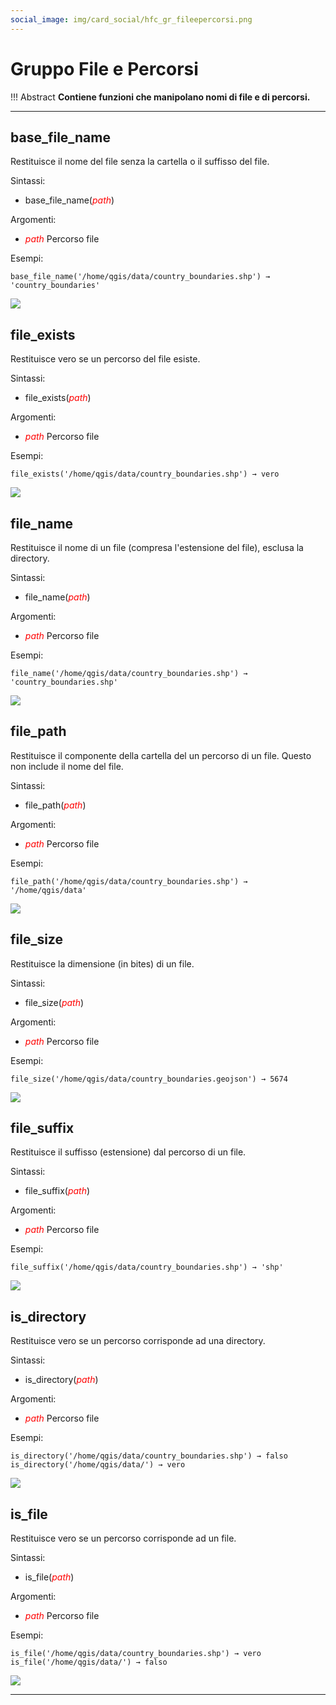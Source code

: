 ```yaml
---
social_image: img/card_social/hfc_gr_fileepercorsi.png
---
```


# Gruppo File e Percorsi

!!! Abstract
    **Contiene funzioni che manipolano nomi di file e di percorsi.**

---

## base_file_name

Restituisce il nome del file senza la cartella o il suffisso del file. 

Sintassi:

- base_file_name(_<span style="color:red;">path</span>_)

Argomenti:

- _<span style="color:red;">path</span>_ Percorso file

Esempi:

```
base_file_name('/home/qgis/data/country_boundaries.shp') → 'country_boundaries'
```

[![](../../img/file_e_percorsi/base_file_name1.png)](../../img/file_e_percorsi/base_file_name1.png)

## file_exists

Restituisce vero se un percorso del file esiste. 

Sintassi:

- file_exists(_<span style="color:red;">path</span>_)

Argomenti:

- _<span style="color:red;">path</span>_ Percorso file

Esempi:

```
file_exists('/home/qgis/data/country_boundaries.shp') → vero
```

[![](../../img/file_e_percorsi/file_exists1.png)](../../img/file_e_percorsi/file_exists1.png)

## file_name

Restituisce il nome di un file (compresa l'estensione del file), esclusa la directory.

Sintassi:

- file_name(_<span style="color:red;">path</span>_)

Argomenti:

- _<span style="color:red;">path</span>_ Percorso file

Esempi:

```
file_name('/home/qgis/data/country_boundaries.shp') → 'country_boundaries.shp'
```

[![](../../img/file_e_percorsi/file_name1.png)](../../img/file_e_percorsi/file_name1.png)

## file_path

Restituisce il componente della cartella del un percorso di un file. Questo non include il nome del file.

Sintassi:

- file_path(_<span style="color:red;">path</span>_)

Argomenti:

- _<span style="color:red;">path</span>_ Percorso file

Esempi:

```
file_path('/home/qgis/data/country_boundaries.shp') → '/home/qgis/data'
```

[![](../../img/file_e_percorsi/file_path1.png)](../../img/file_e_percorsi/file_path1.png)

## file_size

Restituisce la dimensione (in bites) di un file.

Sintassi:

- file_size(_<span style="color:red;">path</span>_)

Argomenti:

- _<span style="color:red;">path</span>_ Percorso file

Esempi:

```
file_size('/home/qgis/data/country_boundaries.geojson') → 5674
```

[![](../../img/file_e_percorsi/file_size1.png)](../../img/file_e_percorsi/file_size1.png)

## file_suffix

Restituisce il suffisso (estensione) dal percorso di un file.

Sintassi:

- file_suffix(_<span style="color:red;">path</span>_)

Argomenti:

- _<span style="color:red;">path</span>_ Percorso file

Esempi:

```
file_suffix('/home/qgis/data/country_boundaries.shp') → 'shp'
```

[![](../../img/file_e_percorsi/file_suffix1.png)](../../img/file_e_percorsi/file_suffix1.png)

## is_directory

Restituisce vero se un percorso corrisponde ad una directory.

Sintassi:

- is_directory(_<span style="color:red;">path</span>_)

Argomenti:

- _<span style="color:red;">path</span>_ Percorso file

Esempi:

```
is_directory('/home/qgis/data/country_boundaries.shp') → falso
is_directory('/home/qgis/data/') → vero
```

[![](../../img/file_e_percorsi/is_directory1.png)](../../img/file_e_percorsi/is_directory1.png)

## is_file

Restituisce vero se un percorso corrisponde ad un file.

Sintassi:

- is_file(_<span style="color:red;">path</span>_)

Argomenti:

- _<span style="color:red;">path</span>_ Percorso file

Esempi:

```
is_file('/home/qgis/data/country_boundaries.shp') → vero
is_file('/home/qgis/data/') → falso
```

[![](../../img/file_e_percorsi/is_file1.png)](../../img/file_e_percorsi/is_file1.png)

---
